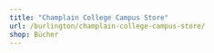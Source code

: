 ```yaml
---
title: "Champlain College Campus Store"
url: /burlington/champlain-college-campus-store/
shop: Bücher
---
```

